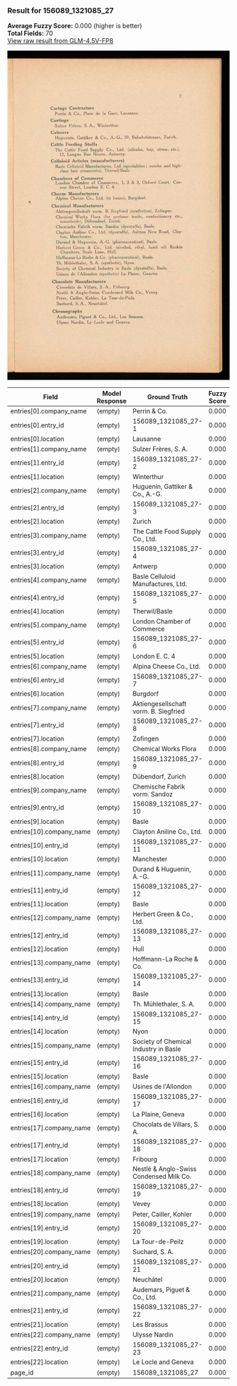 ### Result for 156089_1321085_27
**Average Fuzzy Score:** 0.000 (higher is better)<br>
**Total Fields:** 70<br>
[View raw result from GLM-4.5V-FP8](https://github.com/RISE-UNIBAS/humanities_data_benchmark/blob/main/results/2025-10-28/T0391/request_T0391_156089_1321085_27.json)

<img src="https://github.com/RISE-UNIBAS/humanities_data_benchmark/blob/main/benchmarks/company_lists/images/156089_1321085_27.jpg?raw=true" alt="156089_1321085_27" width="600px">

| Field | Model Response | Ground Truth | Fuzzy Score | Match |
|-------|----------------|--------------|-------------|-------|
| entries[0].company_name | (empty) | Perrin & Co. | 0.000 | ❌ |
| entries[0].entry_id | (empty) | 156089_1321085_27-1 | 0.000 | ❌ |
| entries[0].location | (empty) | Lausanne | 0.000 | ❌ |
| entries[1].company_name | (empty) | Sulzer Frères, S. A. | 0.000 | ❌ |
| entries[1].entry_id | (empty) | 156089_1321085_27-2 | 0.000 | ❌ |
| entries[1].location | (empty) | Winterthur | 0.000 | ❌ |
| entries[2].company_name | (empty) | Huguenin, Gattiker & Co., A.-G. | 0.000 | ❌ |
| entries[2].entry_id | (empty) | 156089_1321085_27-3 | 0.000 | ❌ |
| entries[2].location | (empty) | Zurich | 0.000 | ❌ |
| entries[3].company_name | (empty) | The Cattle Food Supply Co., Ltd. | 0.000 | ❌ |
| entries[3].entry_id | (empty) | 156089_1321085_27-4 | 0.000 | ❌ |
| entries[3].location | (empty) | Antwerp | 0.000 | ❌ |
| entries[4].company_name | (empty) | Basle Celluloid Manufactures, Ltd. | 0.000 | ❌ |
| entries[4].entry_id | (empty) | 156089_1321085_27-5 | 0.000 | ❌ |
| entries[4].location | (empty) | Therwil/Basle | 0.000 | ❌ |
| entries[5].company_name | (empty) | London Chamber of Commerce | 0.000 | ❌ |
| entries[5].entry_id | (empty) | 156089_1321085_27-6 | 0.000 | ❌ |
| entries[5].location | (empty) | London E. C. 4 | 0.000 | ❌ |
| entries[6].company_name | (empty) | Alpina Cheese Co., Ltd. | 0.000 | ❌ |
| entries[6].entry_id | (empty) | 156089_1321085_27-7 | 0.000 | ❌ |
| entries[6].location | (empty) | Burgdorf | 0.000 | ❌ |
| entries[7].company_name | (empty) | Aktiengesellschaft vorm. B. Siegfried | 0.000 | ❌ |
| entries[7].entry_id | (empty) | 156089_1321085_27-8 | 0.000 | ❌ |
| entries[7].location | (empty) | Zofingen | 0.000 | ❌ |
| entries[8].company_name | (empty) | Chemical Works Flora | 0.000 | ❌ |
| entries[8].entry_id | (empty) | 156089_1321085_27-9 | 0.000 | ❌ |
| entries[8].location | (empty) | Dübendorf, Zurich | 0.000 | ❌ |
| entries[9].company_name | (empty) | Chemische Fabrik vorm. Sandoz | 0.000 | ❌ |
| entries[9].entry_id | (empty) | 156089_1321085_27-10 | 0.000 | ❌ |
| entries[9].location | (empty) | Basle | 0.000 | ❌ |
| entries[10].company_name | (empty) | Clayton Aniline Co., Ltd. | 0.000 | ❌ |
| entries[10].entry_id | (empty) | 156089_1321085_27-11 | 0.000 | ❌ |
| entries[10].location | (empty) | Manchester | 0.000 | ❌ |
| entries[11].company_name | (empty) | Durand & Huguenin, A.-G. | 0.000 | ❌ |
| entries[11].entry_id | (empty) | 156089_1321085_27-12 | 0.000 | ❌ |
| entries[11].location | (empty) | Basle | 0.000 | ❌ |
| entries[12].company_name | (empty) | Herbert Green & Co., Ltd. | 0.000 | ❌ |
| entries[12].entry_id | (empty) | 156089_1321085_27-13 | 0.000 | ❌ |
| entries[12].location | (empty) | Hull | 0.000 | ❌ |
| entries[13].company_name | (empty) | Hoffmann-La Roche & Co. | 0.000 | ❌ |
| entries[13].entry_id | (empty) | 156089_1321085_27-14 | 0.000 | ❌ |
| entries[13].location | (empty) | Basle | 0.000 | ❌ |
| entries[14].company_name | (empty) | Th. Mühlethaler, S. A. | 0.000 | ❌ |
| entries[14].entry_id | (empty) | 156089_1321085_27-15 | 0.000 | ❌ |
| entries[14].location | (empty) | Nyon | 0.000 | ❌ |
| entries[15].company_name | (empty) | Society of Chemical Industry in Basle | 0.000 | ❌ |
| entries[15].entry_id | (empty) | 156089_1321085_27-16 | 0.000 | ❌ |
| entries[15].location | (empty) | Basle | 0.000 | ❌ |
| entries[16].company_name | (empty) | Usines de l'Allondon | 0.000 | ❌ |
| entries[16].entry_id | (empty) | 156089_1321085_27-17 | 0.000 | ❌ |
| entries[16].location | (empty) | La Plaine, Geneva | 0.000 | ❌ |
| entries[17].company_name | (empty) | Chocolats de Villars, S. A. | 0.000 | ❌ |
| entries[17].entry_id | (empty) | 156089_1321085_27-18 | 0.000 | ❌ |
| entries[17].location | (empty) | Fribourg | 0.000 | ❌ |
| entries[18].company_name | (empty) | Nestlé & Anglo-Swiss Condensed Milk Co. | 0.000 | ❌ |
| entries[18].entry_id | (empty) | 156089_1321085_27-19 | 0.000 | ❌ |
| entries[18].location | (empty) | Vevey | 0.000 | ❌ |
| entries[19].company_name | (empty) | Peter, Cailler, Kohler | 0.000 | ❌ |
| entries[19].entry_id | (empty) | 156089_1321085_27-20 | 0.000 | ❌ |
| entries[19].location | (empty) | La Tour-de-Peilz | 0.000 | ❌ |
| entries[20].company_name | (empty) | Suchard, S. A. | 0.000 | ❌ |
| entries[20].entry_id | (empty) | 156089_1321085_27-21 | 0.000 | ❌ |
| entries[20].location | (empty) | Neuchâtel | 0.000 | ❌ |
| entries[21].company_name | (empty) | Audemars, Piguet & Co., Ltd. | 0.000 | ❌ |
| entries[21].entry_id | (empty) | 156089_1321085_27-22 | 0.000 | ❌ |
| entries[21].location | (empty) | Les Brassus | 0.000 | ❌ |
| entries[22].company_name | (empty) | Ulysse Nardin | 0.000 | ❌ |
| entries[22].entry_id | (empty) | 156089_1321085_27-23 | 0.000 | ❌ |
| entries[22].location | (empty) | Le Locle and Geneva | 0.000 | ❌ |
| page_id | (empty) | 156089_1321085_27 | 0.000 | ❌ |
